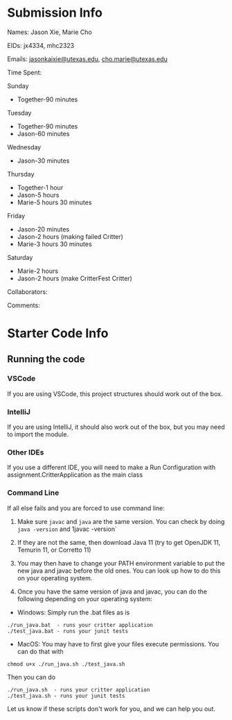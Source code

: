 # Submission Info

Names: Jason Xie, Marie Cho

EIDs: jx4334, mhc2323

Emails: jasonkaixie@utexas.edu, cho.marie@utexas.edu

Time Spent:

Sunday
* Together-90 minutes

Tuesday
* Together-90 minutes
* Jason-60 minutes

Wednesday
* Jason-30 minutes

Thursday
* Together-1 hour
* Jason-5 hours
* Marie-5 hours 30 minutes

Friday
* Jason-20 minutes
* Jason-2 hours (making failed Critter)
* Marie-3 hours 30 minutes

Saturday
* Marie-2 hours
* Jason-2 hours (make CritterFest Critter)

Collaborators:

Comments:


# Starter Code Info

## Running the code

### VSCode
If you are using VSCode, this project structures should work out of the box.

### IntelliJ
If you are using IntelliJ, it should also work out of the box, but you may need to import the module.

### Other IDEs
If you use a different IDE, you will need to make a Run Configuration with assignment.CritterApplication as the main class

### Command Line
If all else fails and you are forced to use command line:

1. Make sure `javac` and `java` are the same version. You can check by doing `java -version` and 1javac -version`

2. If they are not the same, then download Java 11 (try to get OpenJDK 11, Temurin 11, or Corretto 11)

3. You may then have to change your PATH environment variable to put the new java and javac before the old ones. You can look up how to do this on your operating system.

4. Once you have the same version of java and javac, you can do the following depending on your operating system:

- Windows: Simply run the .bat files as is
```
./run_java.bat  - runs your critter application
./test_java.bat - runs your junit tests
```

- MacOS: You may have to first give your files execute permissions. You can do that with
```
chmod u+x ./run_java.sh ./test_java.sh
```
Then you can do
```
./run_java.sh  - runs your critter application
./test_java.sh - runs your junit tests
```

Let us know if these scripts don't work for you, and we can help you out.
